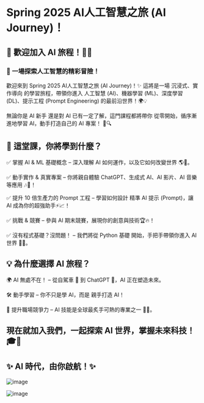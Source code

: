 # Spring 2025 AI人工智慧之旅 (AI Journey)！

## 🌟 歡迎加入 AI 旅程！🚀🤖

### 🚀 一場探索人工智慧的精彩冒險！

歡迎來到 Spring 2025 AI人工智慧之旅 (AI Journey)！✨ 這將是一場 沉浸式、實作導向 的學習旅程，帶領你進入 人工智慧 (AI)、機器學習 (ML)、深度學習 (DL)、提示工程 (Prompt Engineering) 的最前沿世界！🌍💡

無論你是 AI 新手 還是對 AI 已有一定了解，這門課程都將帶你 從零開始，循序漸進地學習 AI，動手打造自己的 AI 專案！ 🚀🔍

## 📖 這堂課，你將學到什麼？

✅ 掌握 AI & ML 基礎概念 – 深入理解 AI 如何運作，以及它如何改變世界 🌎🔬。

✅ 動手實作 & 真實專案 – 你將親自體驗 ChatGPT、生成式 AI、AI 影片、AI 音樂等應用 🎶🎥！

✅ 提升 10 倍生產力的 Prompt 工程 – 學習如何設計 精準 AI 提示 (Prompt)，讓 AI 成為你的超強助手⚡📈！

✅ 挑戰 & 競賽 – 參與 AI 期末競賽，展現你的創意與技術🏆🔥！

✅ 沒有程式基礎？沒問題！ – 我們將從 Python 基礎 開始，手把手帶領你進入 AI 世界 🐍🤗。

## 💡 為什麼選擇 AI 旅程？

🌍 AI 無處不在！ – 從自駕車 🚗 到 ChatGPT 🧠，AI 正在塑造未來。

🛠️ 動手學習 – 你不只是學 AI，而是 親手打造 AI！

🎯 提升職場競爭力 – AI 技能是全球最炙手可熱的專業之一 🚀💼。

## 現在就加入我們，一起探索 AI 世界，掌握未來科技！ 🎓💙

## ✨ AI 時代，由你啟航！✨

![image](https://github.com/user-attachments/assets/590753be-ff32-4818-bb8e-f264302740ea)

![image](https://github.com/user-attachments/assets/62391a13-cd39-4bab-b582-43baec853e1f)
